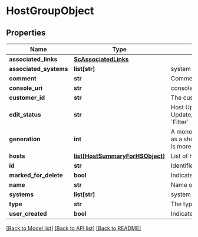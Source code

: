 # HostGroupObject

## Properties
Name | Type | Description | Notes
------------ | ------------- | ------------- | -------------
**associated_links** | [**ScAssociatedLinks**](ScAssociatedLinks.md) |  | [optional] 
**associated_systems** | **list[str]** | system IDs to which the host group belongs to. | [optional] 
**comment** | **str** | Comment | [optional] 
**console_uri** | **str** | consoleUri for detailed storage object | [optional] 
**customer_id** | **str** | The customer application identifier | [optional] 
**edit_status** | **str** | Host Update or Delete progress status. Possible status are: Update_In_Progress,Update_Success,Update_Failed,Delete_In_Progress,Delete_Failed,Not_Applicable. &#x60;Filter&#x60; | [optional] 
**generation** | **int** | A monotonically increasing value. This value updates when the resource is updated and can be used as a short way to determine if a resource has changed or which of two different copies of a resource is more up to date. | [optional] 
**hosts** | [**list[HostSummaryForHSObject]**](HostSummaryForHSObject.md) | List of hosts. &#x60;Filter&#x60; by hostId. | [optional] 
**id** | **str** | Identifier for host group. &#x60;Filter&#x60; | [optional] 
**marked_for_delete** | **bool** | Indicates whether host group is marked for deletion or not | [optional] 
**name** | **str** | Name of the host group. &#x60;Filter, Sort&#x60; | [optional] 
**systems** | **list[str]** | system IDs to which the host group belongs to. &#x60;Filter&#x60; | [optional] 
**type** | **str** | The type of resource. | [optional] 
**user_created** | **bool** | Indicates whether user created host or discovered host | [optional] 

[[Back to Model list]](../README.md#documentation-for-models) [[Back to API list]](../README.md#documentation-for-api-endpoints) [[Back to README]](../README.md)



